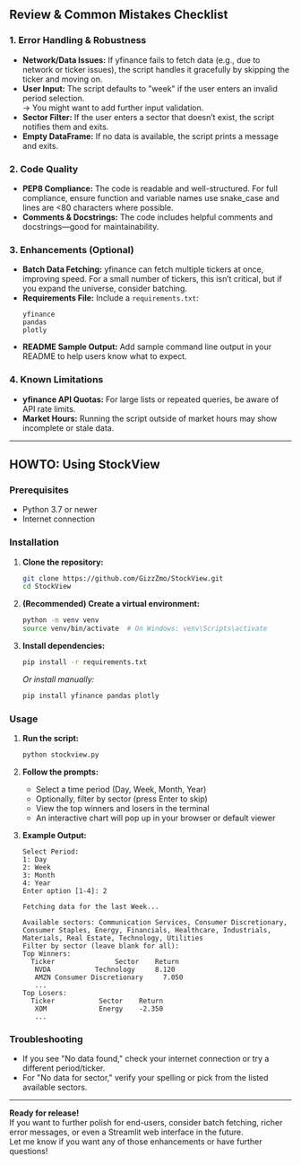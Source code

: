 ## Review & Common Mistakes Checklist

### 1. Error Handling & Robustness
- **Network/Data Issues:** If yfinance fails to fetch data (e.g., due to network or ticker issues), the script handles it gracefully by skipping the ticker and moving on.
- **User Input:** The script defaults to "week" if the user enters an invalid period selection.  
  → You might want to add further input validation.
- **Sector Filter:** If the user enters a sector that doesn’t exist, the script notifies them and exits.
- **Empty DataFrame:** If no data is available, the script prints a message and exits.

### 2. Code Quality
- **PEP8 Compliance:** The code is readable and well-structured. For full compliance, ensure function and variable names use snake_case and lines are <80 characters where possible.
- **Comments & Docstrings:** The code includes helpful comments and docstrings—good for maintainability.

### 3. Enhancements (Optional)
- **Batch Data Fetching:** yfinance can fetch multiple tickers at once, improving speed. For a small number of tickers, this isn’t critical, but if you expand the universe, consider batching.
- **Requirements File:** Include a `requirements.txt`:
  ```
  yfinance
  pandas
  plotly
  ```
- **README Sample Output:** Add sample command line output in your README to help users know what to expect.

### 4. Known Limitations
- **yfinance API Quotas:** For large lists or repeated queries, be aware of API rate limits.
- **Market Hours:** Running the script outside of market hours may show incomplete or stale data.

---

## HOWTO: Using StockView

### Prerequisites
- Python 3.7 or newer
- Internet connection

### Installation

1. **Clone the repository:**
   ```bash
   git clone https://github.com/GizzZmo/StockView.git
   cd StockView
   ```

2. **(Recommended) Create a virtual environment:**
   ```bash
   python -m venv venv
   source venv/bin/activate  # On Windows: venv\Scripts\activate
   ```

3. **Install dependencies:**
   ```bash
   pip install -r requirements.txt
   ```
   _Or install manually:_
   ```bash
   pip install yfinance pandas plotly
   ```

### Usage

1. **Run the script:**
   ```bash
   python stockview.py
   ```

2. **Follow the prompts:**
   - Select a time period (Day, Week, Month, Year)
   - Optionally, filter by sector (press Enter to skip)
   - View the top winners and losers in the terminal
   - An interactive chart will pop up in your browser or default viewer

3. **Example Output:**
   ```
   Select Period:
   1: Day
   2: Week
   3: Month
   4: Year
   Enter option [1-4]: 2

   Fetching data for the last Week...

   Available sectors: Communication Services, Consumer Discretionary, Consumer Staples, Energy, Financials, Healthcare, Industrials, Materials, Real Estate, Technology, Utilities
   Filter by sector (leave blank for all):
   Top Winners:
     Ticker               Sector    Return
      NVDA           Technology     8.120
      AMZN Consumer Discretionary     7.050
      ...
   Top Losers:
     Ticker           Sector    Return
      XOM             Energy    -2.350
      ...
   ```

### Troubleshooting

- If you see "No data found," check your internet connection or try a different period/ticker.
- For "No data for sector," verify your spelling or pick from the listed available sectors.

---

**Ready for release!**  
If you want to further polish for end-users, consider batch fetching, richer error messages, or even a Streamlit web interface in the future.  
Let me know if you want any of those enhancements or have further questions!
